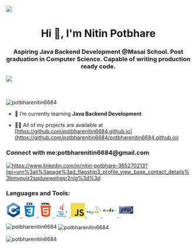 <img src="https://binaryinformatics.com/wp-content/uploads/2020/01/Java-Developer-Skills.jpg"/>
<h1 align="center">Hi 👋, I'm Nitin Potbhare</h1>
<h3 align="center">Aspiring Java Backend Development @Masai School. Post graduation in Computer Science. Capable of writing production ready code.</h3>
<p align="left"><img src="https://www.chawtechsolutions.com/wp-content/uploads/2019/03/senior-front-end-developer-openings-1.gif"/></p><br>
<p align="left"> <img src="https://komarev.com/ghpvc/?username=potbharenitin6684&label=Profile%20views&color=0e75b6&style=flat" alt="potbharenitin6684" /> </p>

- 🌱 I’m currently learning **Java Backend Development**

- 👨‍💻 All of my projects are available at [https://github.com/potbharenitin6684.github.io](https://github.com/potbharenitin6684/potbharenitin6684.github.io)

<h3 align="left">Connect with me:potbharenitin6684@gmail.com</h3>
<p align="left">
<a href="https://linkedin.com/in/https://www.linkedin.com/in/nitin-potbhare-365270213?lipi=urn%3ali%3apage%3ad_flagship3_profile_view_base_contact_details%3bmyquiz2sqduwwphgsr2nlg%3d%3d" target="blank"><img align="center" src="https://raw.githubusercontent.com/rahuldkjain/github-profile-readme-generator/master/src/images/icons/Social/linked-in-alt.svg" alt="https://www.linkedin.com/in/nitin-potbhare-365270213?lipi=urn%3ali%3apage%3ad_flagship3_profile_view_base_contact_details%3bmyquiz2sqduwwphgsr2nlg%3d%3d" height="30" width="40" /></a>
</p>

<h3 align="left">Languages and Tools:</h3>
<p align="left"> <a href="https://www.w3schools.com/cpp/" target="_blank" rel="noreferrer"> <img src="https://raw.githubusercontent.com/devicons/devicon/master/icons/cplusplus/cplusplus-original.svg" alt="cplusplus" width="40" height="40"/> </a> <a href="https://www.w3schools.com/css/" target="_blank" rel="noreferrer"> <img src="https://raw.githubusercontent.com/devicons/devicon/master/icons/css3/css3-original-wordmark.svg" alt="css3" width="40" height="40"/> </a> <a href="https://www.w3.org/html/" target="_blank" rel="noreferrer"> <img src="https://raw.githubusercontent.com/devicons/devicon/master/icons/html5/html5-original-wordmark.svg" alt="html5" width="40" height="40"/> </a> <a href="https://www.java.com" target="_blank" rel="noreferrer"> <img src="https://raw.githubusercontent.com/devicons/devicon/master/icons/java/java-original.svg" alt="java" width="40" height="40"/> </a> <a href="https://developer.mozilla.org/en-US/docs/Web/JavaScript" target="_blank" rel="noreferrer"> <img src="https://raw.githubusercontent.com/devicons/devicon/master/icons/javascript/javascript-original.svg" alt="javascript" width="40" height="40"/> </a> <a href="https://www.mysql.com/" target="_blank" rel="noreferrer"> <img src="https://raw.githubusercontent.com/devicons/devicon/master/icons/mysql/mysql-original-wordmark.svg" alt="mysql" width="40" height="40"/> </a> <a href="https://nodejs.org" target="_blank" rel="noreferrer"> <img src="https://raw.githubusercontent.com/devicons/devicon/master/icons/nodejs/nodejs-original-wordmark.svg" alt="nodejs" width="40" height="40"/> </a> <a href="https://www.php.net" target="_blank" rel="noreferrer"> <img src="https://raw.githubusercontent.com/devicons/devicon/master/icons/php/php-original.svg" alt="php" width="40" height="40"/> </a> </p>

<p><img align="left" src="https://github-readme-stats.vercel.app/api/top-langs?username=potbharenitin6684&show_icons=true&locale=en&layout=compact" alt="potbharenitin6684" /></p>

<p>&nbsp;<img align="center" src="https://github-readme-stats.vercel.app/api?username=potbharenitin6684&show_icons=true&locale=en" alt="potbharenitin6684" /></p>

<p><img align="center" src="https://github-readme-streak-stats.herokuapp.com/?user=potbharenitin6684&" alt="potbharenitin6684" /></p>
